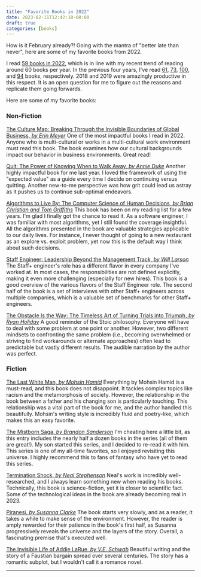 ```yaml
---
title: "Favorite Books in 2022"
date: 2023-02-11T12:42:18-08:00
draft: true
categories: [books]
---
```


How is it February already?! Going with the mantra of "better late than never", here are some of my favorite books from 2022.


<!--more-->

I read [59 books in 2022][y2022], which is in line with my recent trend of reading around 60 books per year. In the previous four years, I've read [61][y2021], [73][y2020], [100][y2019], and [94][y2018] books, respectively. 2018 and 2019 were amazingly productive in this respect. It is an open question for me to figure out the reasons and replicate them going forwards.

Here are some of my favorite books:


### Non-Fiction

[The Culture Map: Breaking Through the Invisible Boundaries of Global Business, *by Erin Meyer*][nf1] One of the most impactful books I read in 2022. Anyone who is multi-cultural or works in a multi-cultural work environment must read this book. The book examines how our cultural backgrounds impact our behavior in business environments. Great read!

[Quit: The Power of Knowing When to Walk Away, *by Annie Duke*][nf2] Another highly impactful book for me last year. I loved the framework of using the "expected value" as a guide every time I decide on continuing versus quitting. Another new-to-me perspective was how grit could lead us astray as it pushes us to continue sub-optimal endeavors.

[Algorithms to Live By: The Computer Science of Human Decisions, *by Brian Christian and Tom Griffiths*][nf3] This book has been on my reading list for a few years. I'm glad I finally got the chance to read it. As a software engineer, I was familiar with most algorithms, yet I still found the coverage insightful. All the algorithms presented in the book are valuable strategies applicable to our daily lives. For instance, I never thought of going to a new restaurant as an explore vs. exploit problem, yet now this is the default way I think about such decisions.

[Staff Engineer: Leadership Beyond the Management Track, *by Will Larson*][nf4] The Staff+ engineer's role has a different flavor in every company I've worked at. In most cases, the responsibilities are not defined explicitly, making it even more challenging (especially for new hires). This book is a good overview of the various flavors of the Staff Engineer role. The second half of the book is a set of interviews with other Staff+ engineers across multiple companies, which is a valuable set of benchmarks for other Staff+ engineers.

[The Obstacle Is the Way: The Timeless Art of Turning Trials into Triumph, *by Ryan Holiday*][nf5] A good reminder of the Stoic philosophy. Everyone will have to deal with some problem at one point or another. However, two different mindsets to confronting the same problem (i.e., becoming overwhelmed or striving to find workarounds or alternate approaches) often lead to predictable but vastly different results. The audible narration by the author was perfect.


### Fiction

[The Last White Man, *by Mohsin Hamid*][f1] Everything by Mohsin Hamid is a must-read, and this book does not disappoint. It tackles complex topics like racism and the metamorphosis of society. However, the relationship in the book between a father and his changing son is particularly touching. This relationship was a vital part of the book for me, and the author handled this beautifully. Mohsin's writing style is incredibly fluid and poetry-like, which makes this an easy favorite.

[The Mistborn Saga, *by Brandon Sanderson*][f2] I'm cheating here a little bit, as this entry includes the nearly half a dozen books in the series (all of them are great!). My son started this series, and I decided to re-read it with him. This series is one of my all-time favorites, so I enjoyed revisiting this universe. I highly recommend this to fans of fantasy who have yet to read this series.

[Termination Shock, *by Neal Stephenson*][f3] Neal's work is incredibly well-researched, and I always learn something new when reading his books. Technically, this book is science-fiction, yet it is closer to scientific fact. Some of the technological ideas in the book are already becoming real in 2023.

[Piranesi, *by Susanna Clarke*][f4] The book starts very slowly, and as a reader, it takes a while to make sense of the environment. However, the reader is amply rewarded for their patience in the book's first half, as Susanna progressively reveals the universe and the layers of the story. Overall, a fascinating premise that's executed well.

[The Invisible Life of Addie LaRue, *by V.E. Schwab*][f5] Beautiful writing and the story of a Faustian bargain spread over several centuries. The story has a romantic subplot, but I wouldn't call it a romance novel.


----

[y2022]: https://www.goodreads.com/user_challenges/31586883
[y2021]: https://www.goodreads.com/user_challenges/25336627
[y2020]: https://www.goodreads.com/user_challenges/19560079
[y2019]: https://www.goodreads.com/user_challenges/15055253
[y2018]: https://www.goodreads.com/user_challenges/10278563

[nf1]: https://www.goodreads.com/book/show/22085568-the-culture-map
[nf2]: https://www.goodreads.com/book/show/60097435-quit
[nf3]: https://www.goodreads.com/book/show/25666050-algorithms-to-live-by
[nf4]: https://www.goodreads.com/book/show/56481725-staff-engineer
[nf5]: https://www.goodreads.com/book/show/18668059-the-obstacle-is-the-way
[nf5a]: https://www.goodreads.com/book/show/23848190-extreme-ownership

[f1]: https://www.goodreads.com/book/show/58885796-the-last-white-man
[f2]: https://www.goodreads.com/series/40910-the-mistborn-saga
[f3]: https://www.goodreads.com/book/show/57094295-termination-shock
[f4]: https://www.goodreads.com/book/show/50202953-piranesi
[f5]: https://www.goodreads.com/book/show/50623864-the-invisible-life-of-addie-larue
